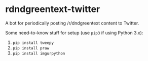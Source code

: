 # rdndgreentext-twitter
A bot for periodically posting /r/dndgreentext content to Twitter.

Some need-to-know stuff for setup (use `pip3` if using Python 3.x):

1. `pip install tweepy`
2. `pip install praw`
3. `pip install imgurpython`
